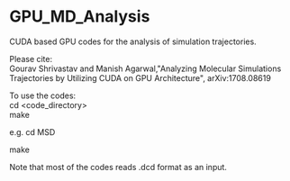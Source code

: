 # GPU_MD_Analysis
CUDA based GPU codes for the analysis of simulation trajectories.

Please cite:                                                                                                                               
Gourav Shrivastav and Manish Agarwal,"Analyzing Molecular Simulations Trajectories by Utilizing CUDA on GPU Architecture",	arXiv:1708.08619

To use the codes:                                                                                                                                         
cd <code_directory>                                                                                                                                                                   
make

e.g.
cd MSD

make

Note that most of the codes reads .dcd format as an input.
